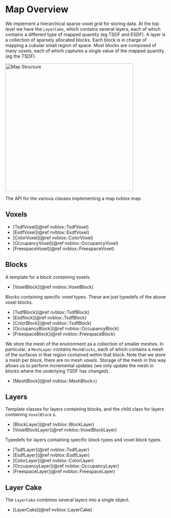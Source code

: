 # Map Overview
We implement a hierarchical sparse voxel grid for storing data. At the top level we have the ``LayerCake``, which contains several layers, each of which contains a different type of mapped quantity (eg TSDF and ESDF). A layer is a collection of sparsely allocated blocks. Each block is in charge of mapping a cubular small region of space. Most blocks are composed of many voxels, each of which captures a single value of the mapped quantity (eg the TSDF).

<img src="map_structure.png" alt="Map Structure" width="400">


The API for the various classes implementing a map nvblox map:

## Voxels

* [TsdfVoxel](@ref nvblox::TsdfVoxel)
* [EsdfVoxel](@ref nvblox::EsdfVoxel)
* [ColorVoxel](@ref nvblox::ColorVoxel)
* [OccupancyVoxel](@ref nvblox::OccupancyVoxel)
* [FreespaceVoxel](@ref nvblox::FreespaceVoxel)

## Blocks

A template for a block containing voxels.

* [VoxelBlock](@ref nvblox::VoxelBlock)

Blocks containing specific voxel types. These are just typedefs of the above voxel blocks.

* [TsdfBlock](@ref nvblox::TsdfBlock)
* [Esdflock](@ref nvblox::TsdfBlock)
* [ColorBlock](@ref nvblox::TsdfBlock)
* [OccupancyBlock](@ref nvblox::OccupancyBlock)
* [FreespaceBlock](@ref nvblox::FreespaceBlock)

We store the mesh of the environment as a collection of smaller meshes. In particular, a ``MeshLayer`` contains ``MeshBlocks``, each of which contains a mesh of the surfaces in that region contained within that block. Note that we store a mesh per *block*, there are no mesh *voxels*.
Storage of the mesh in this way allows us to perform incremental updates (we only update the mesh in blocks where the underlying TSDF has changed).

* [MeshBlock](@ref nvblox::MeshBlock>)

## Layers

Template classes for layers containing blocks, and the child class for layers containing ``VoxelBlock`` s.

* [BlockLayer](@ref nvblox::BlockLayer)
* [VoxelBlockLayer](@ref nvblox::VoxelBlockLayer)

Typedefs for layers containing specific block types and voxel block types.

* [TsdfLayer](@ref nvblox::TsdfLayer)
* [EsdfLayer](@ref nvblox::EsdfLayer)
* [ColorLayer](@ref nvblox::ColorLayer)
* [OccupancyLayer](@ref nvblox::OccupancyLayer)
* [FreespaceLayer](@ref nvblox::FreespaceLayer)

## Layer Cake

The ``LayerCake`` combines several layers into a single object. 

* [LayerCake](@ref nvblox::LayerCake)




